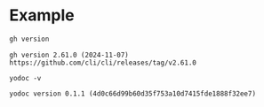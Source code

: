 # Example

```sh
gh version
```
```
gh version 2.61.0 (2024-11-07)
https://github.com/cli/cli/releases/tag/v2.61.0
```
```
yodoc -v
```
```
yodoc version 0.1.1 (4d0c66d99b60d35f753a10d7415fde1888f32ee7)
```

<!-- This file is generated by yodoc.
https://github.com/suzuki-shunsuke/yodoc
Please don't edit this code comment because yodoc depends on this code comment.
-->
